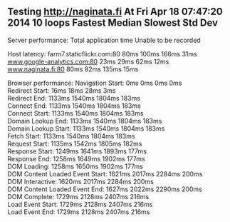 
Testing http://naginata.fi
At Fri Apr 18 07:47:20 2014
10 loops
                                   Fastest   Median    Slowest   Std Dev   
---------------------------------------------------------------------------

Server performance:
Total application time                      Unable to be recorded          

Host latency:
farm7.staticflickr.com:80          80ms      100ms     166ms     31ms      
www.google-analytics.com:80        23ms      29ms      62ms      12ms      
www.naginata.fi:80                 80ms      82ms      135ms     15ms      

Browser performance:
Navigation Start:                  0ms       0ms       0ms       0ms       
Redirect Start:                    16ms      18ms      28ms      3ms       
Redirect End:                      1133ms    1540ms    1804ms    183ms     
Connect End:                       1133ms    1540ms    1804ms    183ms     
Connect Start:                     1133ms    1540ms    1804ms    183ms     
Domain Lookup End:                 1133ms    1540ms    1804ms    183ms     
Domain Lookup Start:               1133ms    1540ms    1804ms    183ms     
Fetch Start:                       1133ms    1540ms    1804ms    183ms     
Request Start:                     1135ms    1542ms    1805ms    182ms     
Response Start:                    1249ms    1641ms    1893ms    177ms     
Response End:                      1258ms    1649ms    1902ms    177ms     
DOM Loading:                       1258ms    1650ms    1902ms    177ms     
DOM Content Loaded Event Start:    1621ms    2017ms    2284ms    200ms     
DOM Interactive:                   1620ms    2017ms    2284ms    200ms     
DOM Content Loaded Event End:      1627ms    2022ms    2290ms    200ms     
DOM Complete:                      1729ms    2128ms    2407ms    216ms     
Load Event Start:                  1729ms    2128ms    2407ms    216ms     
Load Event End:                    1729ms    2128ms    2407ms    216ms     
